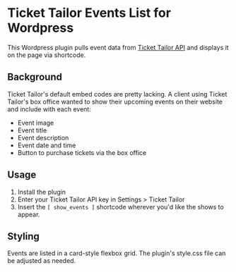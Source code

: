 # Ticket Tailor Events List for Wordpress
This Wordpress plugin pulls event data from [Ticket Tailor API](https://developers.tickettailor.com) and displays it on the page via shortcode.

## Background ##
Ticket Tailor's default embed codes are pretty lacking. A client using Ticket Tailor's box office wanted to show their upcoming events on their website and include with each event:
- Event image
- Event title
- Event description
- Event date and time
- Button to purchase tickets via the box office

## Usage ##
1. Install the plugin
2. Enter your Ticket Tailor API key in Settings > Ticket Tailor
3. Insert the `[ show_events ]` shortcode wherever you'd like the shows to appear.

## Styling ##
Events are listed in a card-style flexbox grid. The plugin's style.css file can be adjusted as needed. 
